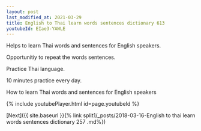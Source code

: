 ```yaml
---
layout: post
last_modified_at: 2021-03-29
title: English to Thai learn words sentences dictionary 613 
youtubeId: EIae3-YAWLE
---
```

 
 
Helps to learn Thai words and sentences for English speakers.

Opportunitiy to repeat the words sentences. 

Practice Thai language. 
 
10 minutes practice every day. 
 
How to learn Thai words and sentences for English speakers 
 
{% include youtubePlayer.html id=page.youtubeId %}
 
 
[Next]({{ site.baseurl }}{% link  split1/_posts/2018-03-16-English to thai learn words sentences dictionary 257 .md%})
 
